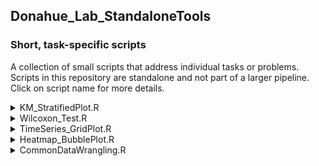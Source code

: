 ## Donahue_Lab_StandaloneTools
### Short, task-specific scripts  

A collection of small scripts that address individual tasks or problems. Scripts in this repository are standalone and not part of a larger pipeline. Click on script name for more details.
<br>
<details>
<summary> KM_StratifiedPlot.R </summary>
<br>

**Description:** Generates Kaplan-Meier survival curves for a list of features stratified by a chosen percentile cutoff (e.g. Median, upper 25th, etc.). Useful for survival analysis comparing these two user-defined groups.  
  
**The output .csv:**
| feature | p value | cutoff |
|-----:|-----:|-----:|

**Visualization:** Kaplan-Meier plot
<br>
<br>
</details>


<details>
<summary> Wilcoxon_Test.R </summary>
<br>
  
**Description:** Paired Wilcoxon Test (or unpaired) for multiple features between two groups. Useful for identifying significantly different distributions.

**The output .csv:**
| feature | p value | median1 | median2 |
|-----:|-----:|-----:|-----:|

**Visualization:** Box plot with p-values
<br>
<br>
</details>


<details>
<summary> TimeSeries_GridPlot.R </summary>
<br>
  
**Description:** Creates a 2x2 grid with group-based coloring and optional axis breaks. Useful for visualizing trends across treatment groups.

**Visualization:** Line graph (2x2 grid layout)
<br>
<br>
</details>


<details>
<summary> Heatmap_BubblePlot.R </summary>
<br>
  
**Description:** Generates heatmaps and bubble plots. Useful for exploring up/down regulation of pathways or other high-dimensional data.

**Visualizations:** Heatmap and bubble plots
<br>
<br>
</details>


<details>
<summary> CommonDataWrangling.R </summary>
<br>
**Description:** Summary of common data wrangling solutions: cleaning, preprocessing, shaping, formatting, etc. Tidyverse and base R solutions. *Coming Soon*
<br>
<br>
</details>
<br>
